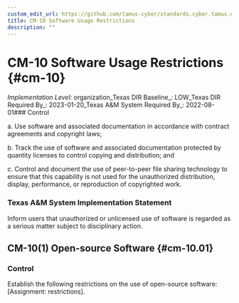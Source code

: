 ```yaml
---
custom_edit_url: https://github.com/tamus-cyber/standards.cyber.tamus.edu/tree/main/static/content/tamus.edu/TAMUS_profile.xml
title: CM-10 Software Usage Restrictions
description: ""
---
```


# CM-10 Software Usage Restrictions {#cm-10}

_Implementation Level_: organization_Texas DIR Baseline_: LOW_Texas DIR Required By_: 2023-01-20_Texas A&M System Required By_: 2022-08-01### Control

a. Use software and associated documentation in accordance with contract agreements and copyright laws;

b. Track the use of software and associated documentation protected by quantity licenses to control copying and distribution; and

c. Control and document the use of peer-to-peer file sharing technology to ensure that this capability is not used for the unauthorized distribution, display, performance, or reproduction of copyrighted work.

### Texas A&M System Implementation Statement

Inform users that unauthorized or unlicensed use of software is regarded as a serious matter subject to disciplinary action.

## CM-10(1) Open-source Software {#cm-10.01}

### Control

Establish the following restrictions on the use of open-source software: [Assignment: restrictions].

